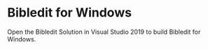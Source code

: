 # Bibledit for Windows

Open the Bibledit Solution in Visual Studio 2019 to build Bibledit for Windows.
